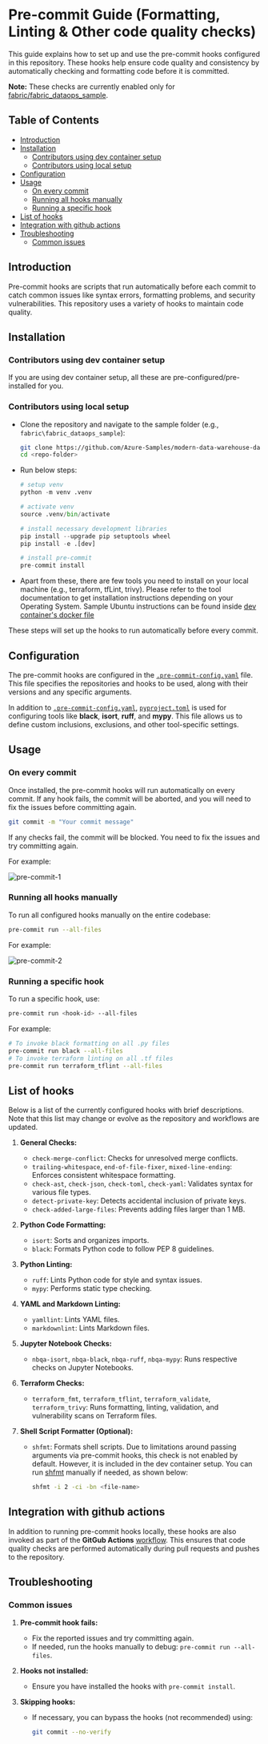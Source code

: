 
# Pre-commit Guide (Formatting, Linting & Other code quality checks) <!-- omit in toc -->

This guide explains how to set up and use the pre-commit hooks configured in this repository. These hooks help ensure code quality and consistency by automatically checking and formatting code before it is committed.

**Note:** These checks are currently enabled only for [fabric/fabric_dataops_sample](../fabric/fabric_dataops_sample/).

## Table of Contents <!-- omit in toc -->

- [Introduction](#introduction)
- [Installation](#installation)
  - [Contributors using dev container setup](#contributors-using-dev-container-setup)
  - [Contributors using local setup](#contributors-using-local-setup)
- [Configuration](#configuration)
- [Usage](#usage)
  - [On every commit](#on-every-commit)
  - [Running all hooks manually](#running-all-hooks-manually)
  - [Running a specific hook](#running-a-specific-hook)
- [List of hooks](#list-of-hooks)
- [Integration with github actions](#integration-with-github-actions)
- [Troubleshooting](#troubleshooting)
  - [Common issues](#common-issues)

## Introduction

Pre-commit hooks are scripts that run automatically before each commit to catch common issues like syntax errors, formatting problems, and security vulnerabilities. This repository uses a variety of hooks to maintain code quality.

## Installation

### Contributors using dev container setup

If you are using dev container setup, all these are pre-configured/pre-installed for you.

### Contributors using local setup

- Clone the repository and navigate to the sample folder (e.g., `fabric\fabric_dataops_sample`):

   ```bash
   git clone https://github.com/Azure-Samples/modern-data-warehouse-dataops.git
   cd <repo-folder>
   ```

- Run below steps:

    ```python
    # setup venv
    python -m venv .venv

    # activate venv
    source .venv/bin/activate

    # install necessary development libraries
    pip install --upgrade pip setuptools wheel
    pip install -e .[dev]

    # install pre-commit
    pre-commit install
    ```

- Apart from these, there are few tools you need to install on your local machine (e.g., terraform, tfLint, trivy). Please refer to the tool documentation to get installation instructions depending on your Operating System. Sample Ubuntu instructions can be found inside [dev container's docker file](../fabric/fabric_dataops_sample/.devcontainer/Dockerfile)

These steps will set up the hooks to run automatically before every commit.

## Configuration

The pre-commit hooks are configured in the [`.pre-commit-config.yaml`](./../.pre-commit-config.yaml) file. This file specifies the repositories and hooks to be used, along with their versions and any specific arguments.

In addition to [`.pre-commit-config.yaml`](../.pre-commit-config.yaml), [`pyproject.toml`](../pyproject.toml) is used for configuring tools like **black**, **isort**, **ruff**, and **mypy**. This file allows us to define custom inclusions, exclusions, and other tool-specific settings.

## Usage

### On every commit

Once installed, the pre-commit hooks will run automatically on every commit. If any hook fails, the commit will be aborted, and you will need to fix the issues before committing again.

```bash
git commit -m "Your commit message"
```

If any checks fail, the commit will be blocked. You need to fix the issues and try committing again.

For example:

![pre-commit-1](images/pre_commit_1_git_commit.png)

### Running all hooks manually

To run all configured hooks manually on the entire codebase:

```bash
pre-commit run --all-files
```

For example:

![pre-commit-2](images/pre_commit_2_manual_run.png)

### Running a specific hook

To run a specific hook, use:

```bash
pre-commit run <hook-id> --all-files
```

For example:

```bash
# To invoke black formatting on all .py files
pre-commit run black --all-files
# To invoke terraform linting on all .tf files
pre-commit run terraform_tflint --all-files
```

## List of hooks

Below is a list of the currently configured hooks with brief descriptions. Note that this list may change or evolve as the repository and workflows are updated.

1. **General Checks:**
   - `check-merge-conflict`: Checks for unresolved merge conflicts.
   - `trailing-whitespace`, `end-of-file-fixer`, `mixed-line-ending`: Enforces consistent whitespace formatting.
   - `check-ast`, `check-json`, `check-toml`, `check-yaml`: Validates syntax for various file types.
   - `detect-private-key`: Detects accidental inclusion of private keys.
   - `check-added-large-files`: Prevents adding files larger than 1 MB.

2. **Python Code Formatting:**
   - `isort`: Sorts and organizes imports.
   - `black`: Formats Python code to follow PEP 8 guidelines.

3. **Python Linting:**
   - `ruff`: Lints Python code for style and syntax issues.
   - `mypy`: Performs static type checking.

4. **YAML and Markdown Linting:**
   - `yamllint`: Lints YAML files.
   - `markdownlint`: Lints Markdown files.

5. **Jupyter Notebook Checks:**
   - `nbqa-isort`, `nbqa-black`, `nbqa-ruff`, `nbqa-mypy`: Runs respective checks on Jupyter Notebooks.

6. **Terraform Checks:**
   - `terraform_fmt`, `terraform_tflint`, `terraform_validate`, `terraform_trivy`: Runs formatting, linting, validation, and vulnerability scans on Terraform files.

7. **Shell Script Formatter (Optional):**
   - `shfmt`: Formats shell scripts. Due to limitations around passing arguments via pre-commit hooks, this check is not enabled by default. However, it is included in the dev container setup. You can run [shfmt](https://github.com/mvdan/sh/blob/master/cmd/shfmt/shfmt.1.scd) manually if needed, as shown below:

     ```bash
     shfmt -i 2 -ci -bn <file-name>
     ```

## Integration with github actions

In addition to running pre-commit hooks locally, these hooks are also invoked as part of the **GitGub Actions** [workflow](../.github/workflows/code_quality_checks.yaml). This ensures that code quality checks are performed automatically during pull requests and pushes to the repository.

## Troubleshooting

### Common issues

1. **Pre-commit hook fails:**
   - Fix the reported issues and try committing again.
   - If needed, run the hooks manually to debug: `pre-commit run --all-files`.

2. **Hooks not installed:**
   - Ensure you have installed the hooks with `pre-commit install`.

3. **Skipping hooks:**
   - If necessary, you can bypass the hooks (not recommended) using:

     ```bash
     git commit --no-verify
     ```
